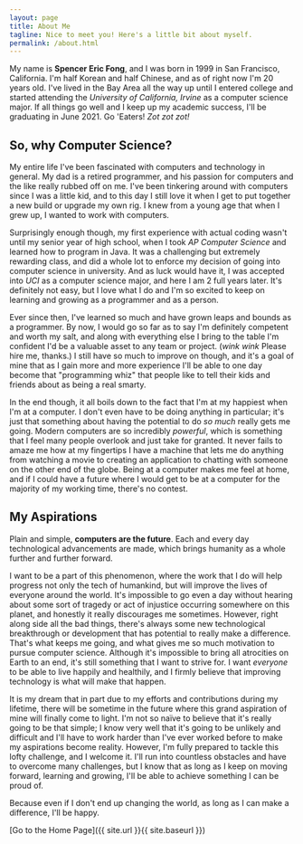 ```yaml
---
layout: page
title: About Me
tagline: Nice to meet you! Here's a little bit about myself.
permalink: /about.html
---
```


My name is **Spencer Eric Fong**, and I was born in 1999 in San Francisco, California. I'm half Korean and half Chinese, and as of right now I'm 20 years old.
I've lived in the Bay Area all the way up until I entered college and started attending the *University of California, Irvine* as a computer science major. If all things go well and I keep up my academic success, I'll be graduating in June 2021. Go 'Eaters! *Zot zot zot!*


## So, why Computer Science?
My entire life I've been fascinated with computers and technology in general. My dad is a retired programmer, and his passion for computers and the like really rubbed off on me. I've been tinkering around with computers since I was a little kid, and to this day I still love it when I get to put together a new build or upgrade my own rig. I knew from a young age that when I grew up, I wanted to work with computers.

Surprisingly enough though, my first experience with actual coding wasn't until my senior year of high school, when I took *AP Computer Science* and learned how to program in Java. It was a challenging but extremely rewarding class, and did a whole lot to enforce my decision of going into computer science in university. And as luck would have it, I was accepted into *UCI* as a computer science major, and here I am 2 full years later. It's definitely not easy, but I love what I do and I'm so excited to keep on learning and growing as a programmer and as a person.

Ever since then, I've learned so much and have grown leaps and bounds as a programmer. By now, I would go so far as to say I'm definitely competent and worth my salt, and along with everything else I bring to the table I'm confident I'd be a valuable asset to any team or project. (*wink wink* Please hire me, thanks.) I still have so much to improve on though, and it's a goal of mine that as I gain more and more experience I'll be able to one day become that "programming whiz" that people like to tell their kids and friends about as being a real smarty.

In the end though, it all boils down to the fact that I'm at my happiest when I'm at a computer. I don't even have to be doing anything in particular; it's just that something about having the potential to do *so much* really gets me going. Modern computers are so incredibly *powerful*, which is something that I feel many people overlook and just take for granted. It never fails to amaze me how at my fingertips I have a machine that lets me do anything from watching a movie to creating an application to chatting with someone on the other end of the globe. Being at a computer makes me feel at home, and if I could have a future where I would get to be at a computer for the majority of my working time, there's no contest.


## My Aspirations
Plain and simple, **computers are the future**. Each and every day technological advancements are made, which brings humanity as a whole further and further forward.

I want to be a part of this phenomenon, where the work that I do will help progress not only the tech of humankind, but will improve the lives of everyone around the world. It's impossible to go even a day without hearing about some sort of tragedy or act of injustice occurring somewhere on this planet, and honestly it really discourages me sometimes. However, right along side all the bad things, there's always some new technological breakthrough or development that has potential to really make a difference. That's what keeps me going, and what gives me so much motivation to pursue computer science. Although it's impossible to bring all atrocities on Earth to an end, it's still something that I want to strive for. I want *everyone* to be able to live happily and healthily, and I firmly believe that improving technology is what will make that happen.

It is my dream that in part due to my efforts and contributions during my lifetime, there will be sometime in the future where this grand aspiration of mine will finally come to light. I'm not so naïve to believe that it's really going to be that simple; I know very well that it's going to be unlikely and difficult and I'll have to work harder than I've ever worked before to make my aspirations become reality. However, I'm fully prepared to tackle this lofty challenge, and I welcome it. I'll run into countless obstacles and have to overcome many challenges, but I know that as long as I keep on moving forward, learning and growing, I'll be able to achieve something I can be proud of.

Because even if I don't end up changing the world, as long as I can make a difference, I'll be happy.


[Go to the Home Page]({{ site.url }}{{ site.baseurl }})
